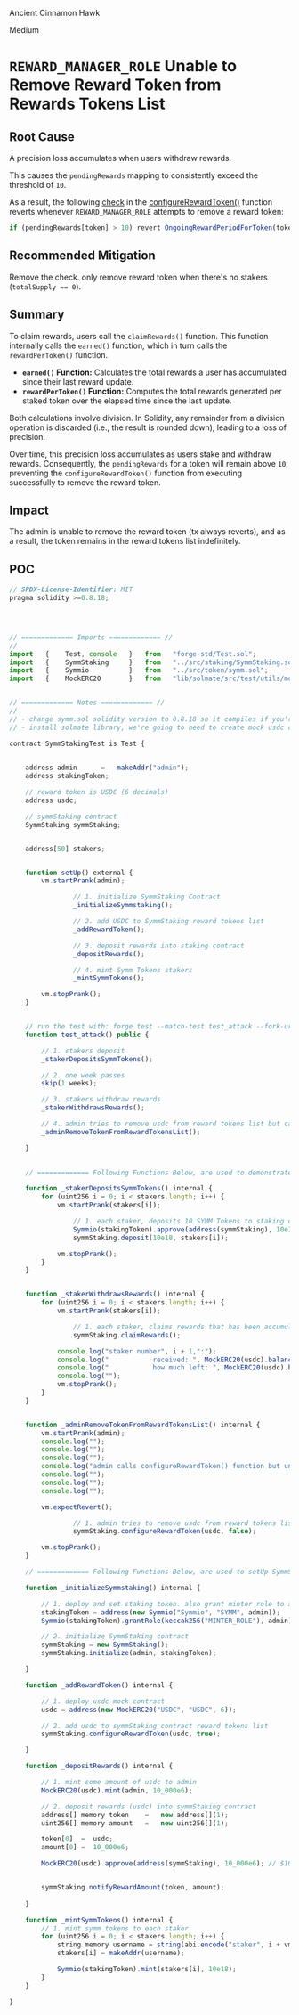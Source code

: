 Ancient Cinnamon Hawk

Medium

# `REWARD_MANAGER_ROLE` Unable to Remove Reward Token from Rewards Tokens List


## Root Cause

A precision loss accumulates when users withdraw rewards.

This causes the `pendingRewards` mapping to consistently exceed the threshold of `10`.

As a result, the following [check](https://github.com/sherlock-audit/2025-03-symm-io-stacking/blob/d7cf7fc96af1c25b53a7b500a98b411cd018c0d3/token/contracts/staking/SymmStaking.sol#L320) in the [configureRewardToken()](https://github.com/sherlock-audit/2025-03-symm-io-stacking/blob/d7cf7fc96af1c25b53a7b500a98b411cd018c0d3/token/contracts/staking/SymmStaking.sol#L312) function reverts whenever `REWARD_MANAGER_ROLE` attempts to remove a reward token:

```javascript
if (pendingRewards[token] > 10) revert OngoingRewardPeriodForToken(token, pendingRewards[token]);
```

## Recommended Mitigation

Remove the check. only remove reward token when there's no stakers (`totalSupply == 0`).

## Summary

To claim rewards, users call the `claimRewards()` function. This function internally calls the `earned()` function, which in turn calls the `rewardPerToken()` function.

- **`earned()` Function:** Calculates the total rewards a user has accumulated since their last reward update.
- **`rewardPerToken()` Function:** Computes the total rewards generated per staked token over the elapsed time since the last update.

Both calculations involve division. In Solidity, any remainder from a division operation is discarded (i.e., the result is rounded down), leading to a loss of precision.

Over time, this precision loss accumulates as users stake and withdraw rewards. Consequently, the `pendingRewards` for a token will remain above `10`, preventing the `configureRewardToken()` function from executing successfully to remove the reward token.

## Impact

The admin is unable to remove the reward token (tx always reverts), and as a result, the token remains in the reward tokens list indefinitely.

## POC

```javascript
// SPDX-License-Identifier: MIT
pragma solidity >=0.8.18;




// ============= Imports ============= //
//
import   {    Test, console   }   from   "forge-std/Test.sol";
import   {    SymmStaking     }   from   "../src/staking/SymmStaking.sol";
import   {    Symmio          }   from   "../src/token/symm.sol";
import   {    MockERC20       }   from   "lib/solmate/src/test/utils/mocks/MockERC20.sol";


// ============= Notes ============= //
//
// - change symm.sol solidity version to 0.8.18 so it compiles if you're encountring issues.
// - install solmate library, we're going to need to create mock usdc contract

contract SymmStakingTest is Test {

    
    address admin      =   makeAddr("admin");
    address stakingToken;

    // reward token is USDC (6 decimals)
    address usdc;

    // symmStaking contract
    SymmStaking symmStaking;


    address[50] stakers;


    function setUp() external {
        vm.startPrank(admin);

                // 1. initialize SymmStaking Contract
                _initializeSymmstaking();

                // 2. add USDC to SymmStaking reward tokens list
                _addRewardToken();

                // 3. deposit rewards into staking contract
                _depositRewards();

                // 4. mint Symm Tokens stakers
                _mintSymmTokens();

        vm.stopPrank();
    }


    // run the test with: forge test --match-test test_attack --fork-url https://base-rpc.publicnode.com  -vv
    function test_attack() public {

        // 1. stakers deposit
        _stakerDepositsSymmTokens();

        // 2. one week passes
        skip(1 weeks);

        // 3. stakers withdraw rewards
        _stakerWithdrawsRewards();

        // 4. admin tries to remove usdc from reward tokens list but can't
        _adminRemoveTokenFromRewardTokensList();

    }
    

    // ============= Following Functions Below, are used to demonstrate the attack ============= //

    function _stakerDepositsSymmTokens() internal {
        for (uint256 i = 0; i < stakers.length; i++) {
            vm.startPrank(stakers[i]);

                // 1. each staker, deposits 10 SYMM Tokens to staking contract
                Symmio(stakingToken).approve(address(symmStaking), 10e18);
                symmStaking.deposit(10e18, stakers[i]);

            vm.stopPrank();
        }
    }


    function _stakerWithdrawsRewards() internal {
        for (uint256 i = 0; i < stakers.length; i++) {
            vm.startPrank(stakers[i]);

                // 1. each staker, claims rewards that has been accumulated after 1 week
                symmStaking.claimRewards();

            console.log("staker number", i + 1,":");
            console.log("           received: ", MockERC20(usdc).balanceOf(stakers[i]));
            console.log("           how much left: ", MockERC20(usdc).balanceOf(address(symmStaking)));
            console.log("");
            vm.stopPrank();
        }
    }


    function _adminRemoveTokenFromRewardTokensList() internal {
        vm.startPrank(admin);
        console.log("");
        console.log("");
        console.log("");
        console.log("admin calls configureRewardToken() function but unfortunately reverts beacuse of accumulated reward tokens that is caused by precision loss and the reward token remains whitelisted forever.");
        console.log("");
        console.log("");
        console.log("");

        vm.expectRevert();

                // 1. admin tries to remove usdc from reward tokens list
                symmStaking.configureRewardToken(usdc, false);

        vm.stopPrank();
    }

    // ============= Following Functions Below, are used to setUp SymmStaking Contract ============= //

    function _initializeSymmstaking() internal {

        // 1. deploy and set staking token. also grant minter role to admin.
        stakingToken = address(new Symmio("Symmio", "SYMM", admin));
        Symmio(stakingToken).grantRole(keccak256("MINTER_ROLE"), admin);

        // 2. initialize SymmStaking contract
        symmStaking = new SymmStaking();
        symmStaking.initialize(admin, stakingToken);

    }

    function _addRewardToken() internal {

        // 1. deploy usdc mock contract
        usdc = address(new MockERC20("USDC", "USDC", 6));

        // 2. add usdc to symmStaking contract reward tokens list
        symmStaking.configureRewardToken(usdc, true);

    }

    function _depositRewards() internal {

        // 1. mint some amount of usdc to admin
        MockERC20(usdc).mint(admin, 10_000e6);

        // 2. deposit rewards (usdc) into symmStaking contract
        address[] memory token    =   new address[](1);
        uint256[] memory amount   =   new uint256[](1);

        token[0]  =  usdc;
        amount[0] =  10_000e6;

        MockERC20(usdc).approve(address(symmStaking), 10_000e6); // $10k reward in usdc


        symmStaking.notifyRewardAmount(token, amount);
        
    }

    function _mintSymmTokens() internal {
        // 1. mint symm tokens to each staker
        for (uint256 i = 0; i < stakers.length; i++) {
            string memory username = string(abi.encode("staker", i + vm.randomUint()));
            stakers[i] = makeAddr(username);

            Symmio(stakingToken).mint(stakers[i], 10e18);
        }
    }

}
```